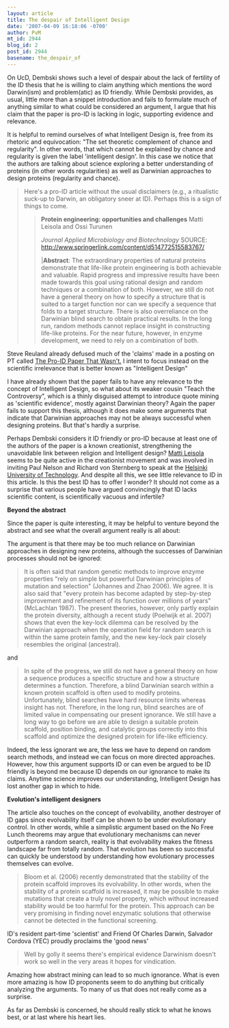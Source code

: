 ```yaml
---
layout: article
title: The despair of Intelligent Design
date: '2007-04-09 16:18:06 -0700'
author: PvM
mt_id: 2944
blog_id: 2
post_id: 2944
basename: the_despair_of
---
```

On UcD, Dembski shows such a level of despair about the lack of fertility of the ID thesis that he is willing to claim  anything which mentions the word Darwin(ism) and problem(atic) as ID friendly. While Dembski provides, as usual, little more than a snippet introduction and fails to formulate much of anything similar to what could be considered an argument, I argue that his claim that the paper is pro-ID is lacking in logic, supporting evidence and relevance.

It is helpful to remind ourselves of what Intelligent Design is, free from its rhetoric and equivocation: "The set theoretic complement of chance and regularity". In other words, that which cannot be explained by chance and regularity is given the label 'intelligent design'. In this case we notice that the authors are talking about science exploring a better understanding of proteins (in other words regularities) as well as Darwinian approaches to design proteins (regularity and chance).

> Here's a pro-ID article without the usual disclaimers (e.g., a ritualistic suck-up to Darwin, an obligatory sneer at ID). Perhaps this is a sign of things to come.
> 
> > **Protein engineering: opportunities and challenges**
> > Matti Leisola and Ossi Turunen
> > 
> > _Journal Applied Microbiology and Biotechnology_
> > SOURCE: http://www.springerlink.com/content/d514772515583767/
> > 
> > |**Abstract**: The extraordinary properties of natural proteins demonstrate that life-like protein engineering is both achievable and valuable. Rapid progress and impressive results have been made towards this goal using rational design and random techniques or a combination of both. However, we still do not have a general theory on how to specify a structure that is suited to a target function nor can we specify a sequence that folds to a target structure. There is also overreliance on the Darwinian blind search to obtain practical results. In the long run, random methods cannot replace insight in constructing life-like proteins. For the near future, however, in enzyme development, we need to rely on a combination of both.

Steve Reuland already defused much of the 'claims' made in a posting on PT called [The Pro-ID Paper That Wasn't.](http://www.pandasthumb.org/archives/2007/04/the_proid_paper.html) I intent to focus instead on the scientific irrelevance that is better known as "Intelligent Design"

I have already shown that the paper fails to have any relevance to the concept of Intelligent Design, so what about its weaker cousin "Teach the Controversy", which is a thinly disguised attempt to introduce quote mining as 'scientific evidence', mostly against Darwinian theory? Again the paper fails to support this thesis, although it does make some arguments that indicate that Darwinian approaches may not be always successful when designing proteins. But that's hardly a surprise.

Perhaps Dembski considers it ID friendly or pro-ID because at least one of the authors of the paper is a known creationist, strengthening the unavoidable link between religion and Intelligent design? [Matti Leisola](http://www.genesis.nu/8thecc/mike_story.html) seems to be quite active in the creationist movement and was involved in inviting Paul Nelson and Richard von Sternberg to speak at the  [Helsinki University of Technology](http://www.tkk.fi/Yksikot/Bioprosessitekniikka/matti/Matti_Frames.htm). And despite all this, we see little relevance to ID in this article. Is this the best ID has to offer I wonder? It should not come as a surprise that various people have argued convincingly that ID lacks scientific content, is scientifically vacuous and infertile?

**Beyond the abstract**

Since the paper is quite interesting, it may be helpful to venture beyond the abstract and see what the overall argument really is all about:

The argument is that there may be too much reliance on Darwinian approaches in designing new proteins, although the successes of Darwinian processes should not be ignored:

> It is often said that random genetic methods to improve enzyme properties "rely on simple but powerful Darwinian principles of mutation and selection" (Johannes and Zhao 2006). We agree. It is also said that "every protein has become adapted by step-by-step improvement and refinement of its function over millions of years" (McLachlan 1987). The present theories, however, only partly explain the protein diversity, although a recent study (Poelwijk et al. 2007) shows that even the key-lock dilemma can be resolved by the Darwinian approach when the operation field for random search is within the same protein family, and the new key-lock pair closely resembles the original (ancestral).

and

> In spite of the progress, we still do not have a general theory on how a sequence produces a specific structure and how a structure determines a function. Therefore, a blind Darwinian search within a known protein scaffold is often used to modify proteins. Unfortunately, blind searches have hard resource limits whereas insight has not. Therefore, in the long run, blind searches are of limited value in compensating our present ignorance. We still have a long way to go before we are able to design a suitable protein scaffold, position binding, and catalytic groups correctly into this scaffold and optimize the designed protein for life-like efficiency.

Indeed, the less ignorant we are, the less we have to depend on random search methods, and instead we can focus on more directed approaches. However, how this argument supports ID or can even be argued to be ID friendly is beyond me because ID depends on our ignorance to make its claims. Anytime science improves our understanding, Intelligent Design has lost another gap in which to hide.

**Evolution's intelligent designers**

The article also touches on the concept of evolvability, another destroyer of ID gaps since evolvability itself can be shown to be under evolutionary control. In other words, while a simplistic argument based on the No Free Lunch theorems may argue that evolutionary mechanisms can never outperform a random search, reality is that evolvability makes the fitness landscape far from totally random. That evolution has been so successful can quickly be understood by understanding how evolutionary processes themselves can evolve. 

> Bloom et al. (2006) recently demonstrated that the stability of the protein scaffold improves its evolvability. In other words, when the stability of a protein scaffold is
> increased, it may be possible to make mutations that create a truly novel property, which without increased stability would be too harmful for the protein. This approach can be very promising in finding novel enzymatic solutions that otherwise cannot be detected in the functional screening.

ID's resident part-time 'scientist' and Friend Of Charles Darwin, Salvador Cordova (YEC) proudly proclaims the 'good news'

> Well by golly it seems there's empirical evidence Darwinism doesn't work so well in the very areas it hopes for vindication. 

Amazing how abstract mining can lead to so much ignorance. What is even more amazing is how ID proponents seem to do anything but critically analyzing the arguments. To many of us that does not really come as a surprise.

As far as Dembski is concerned, he should really stick to what he knows best, or at last where his heart lies.
